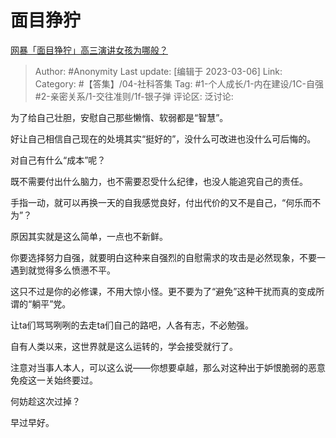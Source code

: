 # 面目狰狞
[网暴「面目狰狞」高三演讲女孩为哪般？](https://www.zhihu.com/question/586692209/answer/2923020082)

> Author: #Anonymity
> Last update: [编辑于 2023-03-06]
> Link:
> Category: #【答集】/04-社科答集
> Tag: #1-个人成长/1-内在建设/1C-自强 #2-亲密关系/1-交往准则/1f-银子弹
> 评论区:
> 泛讨论:

为了给自己壮胆，安慰自己那些懒惰、软弱都是“智慧”。

好让自己相信自己现在的处境其实“挺好的”，没什么可改进也没什么可后悔的。

对自己有什么“成本”呢？

既不需要付出什么脑力，也不需要忍受什么纪律，也没人能追究自己的责任。

手指一动，就可以再换一天的自我感觉良好，付出代价的又不是自己，“何乐而不为”？

原因其实就是这么简单，一点也不新鲜。

你要选择努力自强，就要明白这种来自强烈的自慰需求的攻击是必然现象，不要一遇到就觉得多么愤懑不平。

这只不过是你的必修课，不用大惊小怪。更不要为了“避免”这种干扰而真的变成所谓的“躺平”党。

让ta们骂骂咧咧的去走ta们自己的路吧，人各有志，不必勉强。

自有人类以来，这世界就是这么运转的，学会接受就行了。

注意对当事人本人，可以这么说——你想要卓越，那么对这种出于妒恨脆弱的恶意免疫这一关始终要过。

何妨趁这次过掉？

早过早好。
